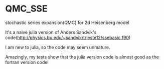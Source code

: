# QMC_SSE
stochastic series expansion(QMC) for 2d Heisenberg model

It's a naive julia version of Anders Sandvik's code(http://physics.bu.edu/~sandvik/trieste12/ssebasic.f90)

I am new to julia, so the code may seem unmature. 

Amazingly, my tests show that the julia version code is almost good as the fortran version code!


